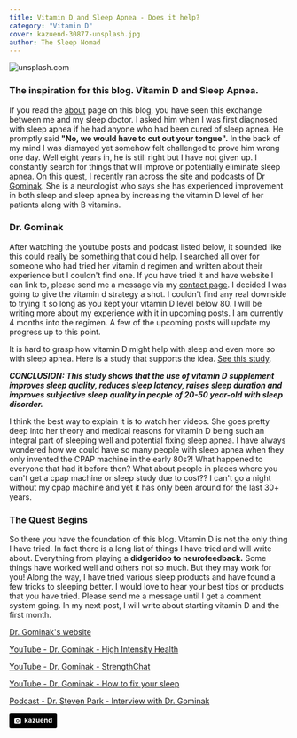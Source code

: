 ```yaml
---
title: Vitamin D and Sleep Apnea - Does it help?
category: "Vitamin D"
cover: kazuend-30877-unsplash.jpg
author: The Sleep Nomad
---
```


![unsplash.com](./kazuend-30877-unsplash.jpg)

### The inspiration for this blog. Vitamin D and Sleep Apnea.

If you read the [about](/about/) page on this blog, you have seen this exchange between me and my sleep doctor. I asked him when I was first diagnosed with sleep apnea if he had anyone who had been cured of sleep apnea. He promptly said **"No, we would have to cut out your tongue".** In the back of my mind I was dismayed yet somehow felt challenged to prove him wrong one day. Well eight years in, he is still right but I have not given up. I constantly search for things that will improve or potentially eliminate sleep apnea. On this quest, I recently ran across the site and podcasts of [Dr Gominak](https://drgominak.com/). She is a neurologist who says she has experienced improvement in both sleep and sleep apnea by increasing the vitamin D level of her patients along with B vitamins.

### Dr. Gominak

After watching the youtube posts and podcast listed below, it sounded like this could really be something that could help. I searched all over for someone who had tried her vitamin d regimen and written about their experience but I couldn't find one. If you have tried it and have website I can link to, please send me a message via my [contact page](/contact/). I decided I was going to give the vitamin d strategy a shot. I couldn't find any real downside to trying it so long as you kept your vitamin D level below 80. I will be writing more about my experience with it in upcoming posts. I am currently 4 months into the regimen. A few of the upcoming posts will update my progress up to this point.

It is hard to grasp how vitamin D might help with sleep and even more so with sleep apnea. Here is a study that supports the idea. [See this study](https://www.ncbi.nlm.nih.gov/pubmed/28475473).

**_CONCLUSION:
This study shows that the use of vitamin D supplement improves sleep quality, reduces sleep latency, raises sleep duration and improves subjective sleep quality in people of 20-50 year-old with sleep disorder._**

I think the best way to explain it is to watch her videos. She goes pretty deep into her theory and medical reasons for vitamin D being such an integral part of sleeping well and potential fixing sleep apnea. I have always wondered how we could have so many people with sleep apnea when they only invented the CPAP machine in the early 80s?! What happened to everyone that had it before then? What about people in places where you can't get a cpap machine or sleep study due to cost?? I can't go a night without my cpap machine and yet it has only been around for the last 30+ years.

### The Quest Begins

So there you have the foundation of this blog. Vitamin D is not the only thing I have tried. In fact there is a long list of things I have tried and will write about. Everything from playing a **didgeridoo to neurofeedback.** Some things have worked well and others not so much. But they may work for you! Along the way, I have tried various sleep products and have found a few tricks to sleeping better. I would love to hear your best tips or products that you have tried. Please send me a message until I get a comment system going. In my next post, I will write about starting vitamin D and the first month.

[Dr. Gominak's website](https://drgominak.com/)

[YouTube - Dr. Gominak - High Intensity Health](https://www.youtube.com/watch?v=74F22bjBmqE)

[YouTube - Dr. Gominak - StrengthChat](https://www.youtube.com/watch?v=DeJM2SDkKn4)

[YouTube - Dr. Gominak - How to fix your sleep](https://www.youtube.com/watch?v=uj8FTWCb010)

[Podcast - Dr. Steven Park - Interview with Dr. Gominak](http://doctorstevenpark.com/?s=gominak)

<a style="background-color:black;color:white;text-decoration:none;padding:4px 6px;font-family:-apple-system, BlinkMacSystemFont, &quot;San Francisco&quot;, &quot;Helvetica Neue&quot;, Helvetica, Ubuntu, Roboto, Noto, &quot;Segoe UI&quot;, Arial, sans-serif;font-size:12px;font-weight:bold;line-height:1.2;display:inline-block;border-radius:3px" href="https://unsplash.com/@kazuend?utm_medium=referral&amp;utm_campaign=photographer-credit&amp;utm_content=creditBadge" target="_blank" rel="noopener noreferrer" title="Download free do whatever you want high-resolution photos from kazuend"><span style="display:inline-block;padding:2px 3px"><svg xmlns="http://www.w3.org/2000/svg" style="height:12px;width:auto;position:relative;vertical-align:middle;top:-1px;fill:white" viewBox="0 0 32 32"><title>unsplash-logo</title><path d="M20.8 18.1c0 2.7-2.2 4.8-4.8 4.8s-4.8-2.1-4.8-4.8c0-2.7 2.2-4.8 4.8-4.8 2.7.1 4.8 2.2 4.8 4.8zm11.2-7.4v14.9c0 2.3-1.9 4.3-4.3 4.3h-23.4c-2.4 0-4.3-1.9-4.3-4.3v-15c0-2.3 1.9-4.3 4.3-4.3h3.7l.8-2.3c.4-1.1 1.7-2 2.9-2h8.6c1.2 0 2.5.9 2.9 2l.8 2.4h3.7c2.4 0 4.3 1.9 4.3 4.3zm-8.6 7.5c0-4.1-3.3-7.5-7.5-7.5-4.1 0-7.5 3.4-7.5 7.5s3.3 7.5 7.5 7.5c4.2-.1 7.5-3.4 7.5-7.5z"></path></svg></span><span style="display:inline-block;padding:2px 3px">kazuend</span></a>
